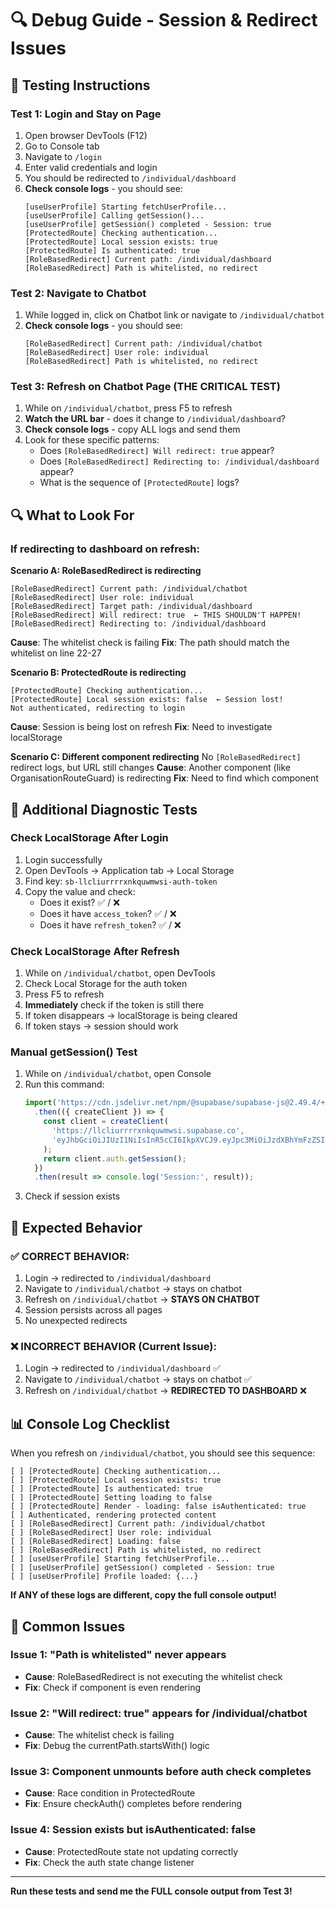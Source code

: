 # 🔍 Debug Guide - Session & Redirect Issues

## 📝 Testing Instructions

### Test 1: Login and Stay on Page
1. Open browser DevTools (F12)
2. Go to Console tab
3. Navigate to `/login`
4. Enter valid credentials and login
5. You should be redirected to `/individual/dashboard`
6. **Check console logs** - you should see:
   ```
   [useUserProfile] Starting fetchUserProfile...
   [useUserProfile] Calling getSession()...
   [useUserProfile] getSession() completed - Session: true
   [ProtectedRoute] Checking authentication...
   [ProtectedRoute] Local session exists: true
   [ProtectedRoute] Is authenticated: true
   [RoleBasedRedirect] Current path: /individual/dashboard
   [RoleBasedRedirect] Path is whitelisted, no redirect
   ```

### Test 2: Navigate to Chatbot
1. While logged in, click on Chatbot link or navigate to `/individual/chatbot`
2. **Check console logs** - you should see:
   ```
   [RoleBasedRedirect] Current path: /individual/chatbot
   [RoleBasedRedirect] User role: individual
   [RoleBasedRedirect] Path is whitelisted, no redirect
   ```

### Test 3: Refresh on Chatbot Page (THE CRITICAL TEST)
1. While on `/individual/chatbot`, press F5 to refresh
2. **Watch the URL bar** - does it change to `/individual/dashboard`?
3. **Check console logs** - copy ALL logs and send them
4. Look for these specific patterns:
   - Does `[RoleBasedRedirect] Will redirect: true` appear?
   - Does `[RoleBasedRedirect] Redirecting to: /individual/dashboard` appear?
   - What is the sequence of `[ProtectedRoute]` logs?

## 🔍 What to Look For

### If redirecting to dashboard on refresh:

**Scenario A: RoleBasedRedirect is redirecting**
```
[RoleBasedRedirect] Current path: /individual/chatbot
[RoleBasedRedirect] User role: individual
[RoleBasedRedirect] Target path: /individual/dashboard
[RoleBasedRedirect] Will redirect: true  ← THIS SHOULDN'T HAPPEN!
[RoleBasedRedirect] Redirecting to: /individual/dashboard
```
**Cause**: The whitelist check is failing
**Fix**: The path should match the whitelist on line 22-27

**Scenario B: ProtectedRoute is redirecting**
```
[ProtectedRoute] Checking authentication...
[ProtectedRoute] Local session exists: false  ← Session lost!
Not authenticated, redirecting to login
```
**Cause**: Session is being lost on refresh
**Fix**: Need to investigate localStorage

**Scenario C: Different component redirecting**
No `[RoleBasedRedirect]` redirect logs, but URL still changes
**Cause**: Another component (like OrganisationRouteGuard) is redirecting
**Fix**: Need to find which component

## 🧪 Additional Diagnostic Tests

### Check LocalStorage After Login
1. Login successfully
2. Open DevTools → Application tab → Local Storage
3. Find key: `sb-llcliurrrrxnkquwmwsi-auth-token`
4. Copy the value and check:
   - Does it exist? ✅ / ❌
   - Does it have `access_token`? ✅ / ❌
   - Does it have `refresh_token`? ✅ / ❌

### Check LocalStorage After Refresh
1. While on `/individual/chatbot`, open DevTools
2. Check Local Storage for the auth token
3. Press F5 to refresh
4. **Immediately** check if the token is still there
5. If token disappears → localStorage is being cleared
6. If token stays → session should work

### Manual getSession() Test
1. While on `/individual/chatbot`, open Console
2. Run this command:
   ```javascript
   import('https://cdn.jsdelivr.net/npm/@supabase/supabase-js@2.49.4/+esm')
     .then(({ createClient }) => {
       const client = createClient(
         'https://llcliurrrrxnkquwmwsi.supabase.co',
         'eyJhbGciOiJIUzI1NiIsInR5cCI6IkpXVCJ9.eyJpc3MiOiJzdXBhYmFzZSIsInJlZiI6ImxsY2xpdXJycnJ4bmtxdXdtd3NpIiwicm9sZSI6ImFub24iLCJpYXQiOjE3Mzc5MDMwOTEsImV4cCI6MjA1MzQ3OTA5MX0.UWfFrlMEQRvRhXYUORmUhrc1A6WLAJbLBnpCWAVaWSQ'
       );
       return client.auth.getSession();
     })
     .then(result => console.log('Session:', result));
   ```
3. Check if session exists

## 🎯 Expected Behavior

### ✅ CORRECT BEHAVIOR:
1. Login → redirected to `/individual/dashboard`
2. Navigate to `/individual/chatbot` → stays on chatbot
3. Refresh on `/individual/chatbot` → **STAYS ON CHATBOT**
4. Session persists across all pages
5. No unexpected redirects

### ❌ INCORRECT BEHAVIOR (Current Issue):
1. Login → redirected to `/individual/dashboard` ✅
2. Navigate to `/individual/chatbot` → stays on chatbot ✅
3. Refresh on `/individual/chatbot` → **REDIRECTED TO DASHBOARD** ❌

## 📊 Console Log Checklist

When you refresh on `/individual/chatbot`, you should see this sequence:

```
[ ] [ProtectedRoute] Checking authentication...
[ ] [ProtectedRoute] Local session exists: true
[ ] [ProtectedRoute] Is authenticated: true
[ ] [ProtectedRoute] Setting loading to false
[ ] [ProtectedRoute] Render - loading: false isAuthenticated: true
[ ] Authenticated, rendering protected content
[ ] [RoleBasedRedirect] Current path: /individual/chatbot
[ ] [RoleBasedRedirect] User role: individual
[ ] [RoleBasedRedirect] Loading: false
[ ] [RoleBasedRedirect] Path is whitelisted, no redirect
[ ] [useUserProfile] Starting fetchUserProfile...
[ ] [useUserProfile] getSession() completed - Session: true
[ ] [useUserProfile] Profile loaded: {...}
```

**If ANY of these logs are different, copy the full console output!**

## 🚨 Common Issues

### Issue 1: "Path is whitelisted" never appears
- **Cause**: RoleBasedRedirect is not executing the whitelist check
- **Fix**: Check if component is even rendering

### Issue 2: "Will redirect: true" appears for /individual/chatbot
- **Cause**: The whitelist check is failing
- **Fix**: Debug the currentPath.startsWith() logic

### Issue 3: Component unmounts before auth check completes
- **Cause**: Race condition in ProtectedRoute
- **Fix**: Ensure checkAuth() completes before rendering

### Issue 4: Session exists but isAuthenticated: false
- **Cause**: ProtectedRoute state not updating correctly
- **Fix**: Check the auth state change listener

---

**Run these tests and send me the FULL console output from Test 3!**

